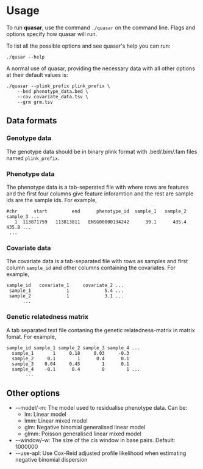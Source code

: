 # Usage

To run **quasar**, use the command `./quasar` on the command line. Flags and options specify how quasar will run. 

To list all the possible options and see quasar's help you can run: 

```
./qusar --help
```

A normal use of quasar, providing the necessary data with all other options at their default values is:

```
./quasar --plink_prefix plink_prefix \
    --bed phenotype_data.bed \
    --cov covariate_data.tsv \
    --grm grm.tsv
```

## Data formats

### Genotype data

The genotype data should be in binary plink format with .bed/.bim/.fam files named `plink_prefix`.

### Phenotype data

The phenotype data is a tab-seperated file with where rows are features and the first four
columns give feature inforamtion and the rest are sample ids are the sample ids. For example, 

```
#chr      start         end      phenotype_id  sample_1   sample_2   sample_3 ...
   1  113871759   113813811   ENSG00000134242      39.1      435.4      435.8 ...
 ...
```

### Covariate data

The covariate data is a tab-separated file with rows as samples and first column `sample_id` 
and other columns containing the covariates. For example,

```
sample_id   covariate_1     covariate_2 ...
 sample_1             1             5.4 ...
 sample_2             1             3.1 ...
      ...
```
### Genetic relatedness matrix

A tab separated text file contaning the genetic relatedness-matrix in matrix fomat. 
For example, 

```
sample_id sample_1 sample_2 sample_3 sample_4 ...
  sample_1       1	   0.18     0.03     -0.3 
  sample_2     0.1	      1      0.4      0.1
  sample_3    0.04	   0.45        1      0.1
  sample_4    -0.1	    0.4        0        1 ...
       ...
```

## Other options

* --model/-m: The model used to residualise phenotype data. Can be:
    - lm: Linear model
    - lmm: Linear mixed model
    - glm: Negative binomial generalised linear model
    - glmm: Poisson generalised linear mixed model
* --window/-w: The size of the cis window in base pairs. Default: 1000000
* --use-apl: Use Cox-Reid adjusted profile likelihood when estimating negative binomial dispersion